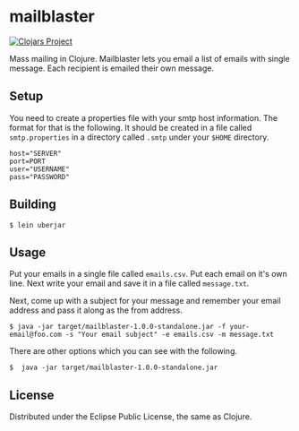 # mailblaster

[![Clojars Project](https://img.shields.io/clojars/v/com.bradlucas/mailblaster.svg)](https://clojars.org/com.bradlucas/mailblaster)

Mass mailing in Clojure. Mailblaster lets you email a list of emails with single message. Each recipient is emailed their own message.


## Setup

You need to create a properties file with your smtp host information. The format for that is the following. It should be created in a file called `smtp.properties` in a directory called `.smtp` under your `$HOME` directory.

    host="SERVER"
    port=PORT
    user="USERNAME"
    pass="PASSWORD"

## Building

    $ lein uberjar


## Usage

Put your emails in a single file called `emails.csv`. Put each email on it's own line. Next write your email and save it in a file called `message.txt`.

Next, come up with a subject for your message and remember your email address and pass it along as the from address.

	$ java -jar target/mailblaster-1.0.0-standalone.jar -f your-email@foo.com -s "Your email subject" -e emails.csv -m message.txt

There are other options which you can see with the following.

	$  java -jar target/mailblaster-1.0.0-standalone.jar

## License

Distributed under the Eclipse Public License, the same as Clojure.
